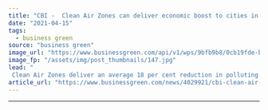 ```yaml
---
title: "CBI -  Clean Air Zones can deliver economic boost to cities in wake of Covid"
date: "2021-04-15"
tags: 
  - business green
source: "business green"
image_url: "https://www.businessgreen.com/api/v1/wps/9bfb9b8/0cb19fde-bfb9-4def-8f13-97904dc1cfaa/5/iStock-1305820553-ultra-low-emission-zone-ulez-london-185x114.jpg"
image_fp: "/assets/img/post_thumbnails/147.jpg"
lead: "
 Clean Air Zones deliver an average 18 per cent reduction in polluting nitrogen oxide in cities that will significantly reduce local rates of pollution-related illness, new research finds ..."
article_url: "https://www.businessgreen.com/news/4029921/cbi-clean-air-zones-deliver-economic-boost-cities-wake-covid"
---
```


---
